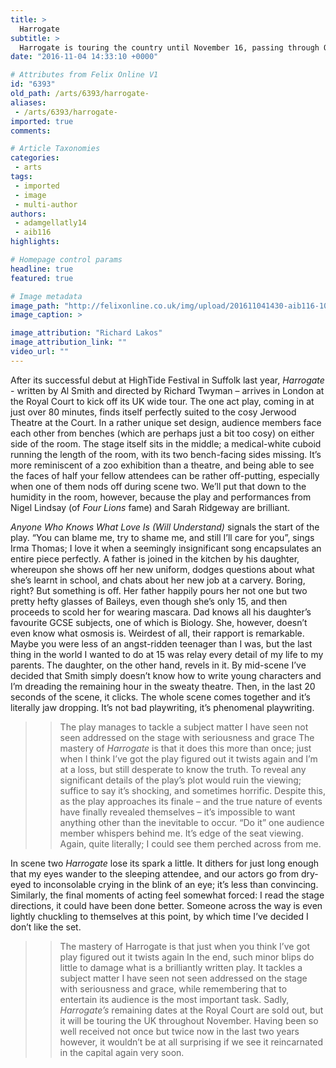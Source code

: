 ```yaml
---
title: >
  Harrogate
subtitle: >
  Harrogate is touring the country until November 16, passing through Oxford, Cantebury, Norwich, and Cambridge, among others.
date: "2016-11-04 14:33:10 +0000"

# Attributes from Felix Online V1
id: "6393"
old_path: /arts/6393/harrogate-
aliases:
 - /arts/6393/harrogate-
imported: true
comments:

# Article Taxonomies
categories:
 - arts
tags:
 - imported
 - image
 - multi-author
authors:
 - adamgellatly14
 - aib116
highlights:

# Homepage control params
headline: true
featured: true

# Image metadata
image_path: "http://felixonline.co.uk/img/upload/201611041430-aib116-102016HightideHouseRoyalCourtHarrogateProduction-1-0033.jpg"
image_caption: >

image_attribution: "Richard Lakos"
image_attribution_link: ""
video_url: ""
---
```


After its successful debut at HighTide Festival in Suffolk last year, _Harrogate_ - written by Al Smith and directed by Richard Twyman – arrives in London at the Royal Court to kick off its UK wide tour.  The one act play, coming in at just over 80 minutes, finds itself perfectly suited to the cosy Jerwood Theatre at the Court. In a rather unique set design, audience members face each other from benches (which are perhaps just a bit too cosy) on either side of the room. The stage itself sits in the middle; a medical-white cuboid running the length of the room, with its two bench-facing sides missing. It’s more reminiscent of a zoo exhibition than a theatre, and being able to see the faces of half your fellow attendees can be rather off-putting, especially when one of them nods off during scene two. We’ll put that down to the humidity in the room, however, because the play and performances from Nigel Lindsay (of _Four Lions_ fame) and Sarah Ridgeway are brilliant.

_Anyone Who Knows What Love Is (Will Understand)_ signals the start of the play. “You can blame me, try to shame me, and still I’ll care for you”, sings Irma Thomas; I love it when a seemingly insignificant song encapsulates an entire piece perfectly. A father is joined in the kitchen by his daughter, whereupon she shows off her new uniform, dodges questions about what she’s learnt in school, and chats about her new job at a carvery. Boring, right? But something is off. Her father happily pours her not one but two pretty hefty glasses of Baileys, even though she’s only 15, and then proceeds to scold her for wearing mascara. Dad knows all his daughter’s favourite GCSE subjects, one of which is Biology. She, however, doesn’t even know what osmosis is. Weirdest of all, their rapport is remarkable. Maybe you were less of an angst-ridden teenager than I was, but the last thing in the world I wanted to do at 15 was relay every detail of my life to my parents. The daughter, on the other hand, revels in it. By mid-scene I’ve decided that Smith simply doesn’t know how to write young characters and I’m dreading the remaining hour in the sweaty theatre. Then, in the last 20 seconds of the scene, it clicks. The whole scene comes together and it’s literally jaw dropping. It’s not bad playwriting, it’s phenomenal playwriting.
> > The play manages to tackle a subject matter I have seen not seen addressed on the stage with seriousness and grace
The mastery of _Harrogate_ is that it does this more than once; just when I think I’ve got the play figured out it twists again and I’m at a loss, but still desperate to know the truth. To reveal any significant details of the play’s plot would ruin the viewing; suffice to say it’s shocking, and sometimes horrific. Despite this, as the play approaches its finale – and the true nature of events have finally revealed themselves – it’s impossible to want anything other than the inevitable to occur. “Do it” one audience member whispers behind me. It’s edge of the seat viewing. Again, quite literally; I could see them perched across from me.

In scene two _Harrogate_ lose its spark a little. It dithers for just long enough that my eyes wander to the sleeping attendee, and our actors go from dry-eyed to inconsolable crying in the blink of an eye; it’s less than convincing. Similarly, the final moments of acting feel somewhat forced: I read the stage directions, it could have been done better. Someone across the way is even lightly chuckling to themselves at this point, by which time I’ve decided I don’t like the set.
> > The mastery of Harrogate is that just when you think I’ve got play figured out it twists again
In the end, such minor blips do little to damage what is a brilliantly written play.  It tackles a subject matter I have seen not seen addressed on the stage with seriousness and grace, while remembering that to entertain its audience is the most important task. Sadly, _Harrogate’s_ remaining dates at the Royal Court are sold out, but it will be touring the UK throughout November. Having been so well received not once but twice now in the last two years however, it wouldn’t be at all surprising if we see it reincarnated in the capital again very soon.
